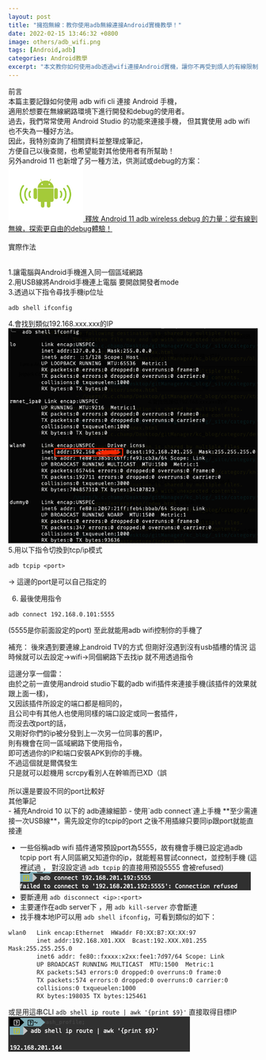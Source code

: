 ```yaml
---
layout: post
title: "擁抱無線：教你使用adb無線連接Android實機教學！"
date: 2022-02-15 13:46:32 +0800
image: others/adb_wifi.png
tags: [Android,adb]
categories: Android教學
excerpt: "本文教你如何使用adb透過wifi連接Android實機，讓你不再受到煩人的有線限制，輕鬆進行開發與測試。"
---
```



<div class="c-border-main-title-2">前言</div>
本篇主要記錄如何使用 adb wifi cli 連接 Android 手機，<br>
適用於想要在無線網路環境下進行開發和debug的使用者。<br>
過去，我們常常使用 Android Studio 的功能來連接手機，
但其實使用 adb wifi 也不失為一種好方法。<br>
因此，我特別查詢了相關資料並整理成筆記，<br>
方便自己以後查閱，也希望能對其他使用者有所幫助！<br>



 <div class="table_container">
    <span style="text-align:center;">另外android 11 也新增了另一種方法，供測試或debug的方案：</span><br>
   <a href="{{site.baseurl}}/2022/02/22/android-adb-wifi-note-detail/">
     <img src="/images/others/adb_wifi.png" alt="Cover" width="30%"/>
   </a>
   <a href="{{site.baseurl}}/2022/02/22/android-adb-wifi-note-detail/">釋放 Android 11 adb wireless debug 的力量：從有線到無線，探索更自由的debug體驗！</a>
 </div><br>



<div class="c-border-main-title-2">實際作法</div><br>

 1.讓電腦與Android手機進入同一個區域網路<br>
 2.用USB線將Android手機連上電腦 要開啟開發者mode<br>
 3.透過以下指令尋找手機ip位址<br>

 ```linux
 adb shell ifconfig
 ```
 4.會找到類似192.168.xxx.xxx的IP<br>
 <img src="/images/others/ipconfig.png"/><br>
 5.用以下指令切換到tcp/ip模式<br>
 ```linux
 adb tcpip <port>
 ```
 -> 這邊的port是可以自己指定的<br>


 6. 最後使用指令<br>
 ```
 adb connect 192.168.0.101:5555
 ```
 (5555是你前面設定的port)
 至此就能用adb wifi控制你的手機了

 補充：
 後來遇到要連線上android TV的方式
 但剛好沒遇到沒有usb插槽的情況
 這時候就可以去設定->wifi->同個網路下去找ip
 就不用透過指令

 <div class="c-border-content-title-4">這邊分享一個雷：</div>
由於之前一直使用android studio下載的adb wifi插件來連接手機(該插件的效果就跟上面一樣)，<br>
又因該插件所設定的端口都是相同的，<br>
且公司中有其他人也使用同樣的端口設定或同一套插件，<br>
而沒去改port的話，<br>
又剛好你們的ip被分發到上一次另一位同事的舊IP，<br>
則有機會在同一區域網路下使用指令，<br>
即可透過你的IP和端口安裝APK到你的手機。<br>
不過這個就是爾偶發生<br>
只是就可以趁機用 scrcpy看別人在幹嘛而已XD（誤<br><br>
所以還是要設不同的port比較好

<div class="c-border-main-title-2">其他筆記</div>
- 補充Android 10 以下的 adb連線細節
  - 使用`adb connect`連上手機 **至少需連接一次USB線**，需先設定你的tcpip的port
 之後不用插線只要同ip跟port就能直接連

  - 一些俗稱adb wifi 插件通常預設port為5555，故有機會手機已設定過adb tcpip port
 有人同區網又知道你的ip，就能輕易嘗試connect，並控制手機
 (這裡試過 ， 對沒設定過 `adb tcpip` 的直接用預設5555 會被refused)
 ![adb-connect.png](/images/others/adb-connect.png)
  - 要斷連用 `adb disconnect <ip>:<port>`
  - 主要運作在adb server下 ，用 `adb kill-server` 亦會斷連
  - 找手機本地IP可以用 `adb shell ifconfig`，可看到類似的如下：
 ```
 wlan0   Link encap:Ethernet  HWaddr F0:XX:B7:XX:XX:97
         inet addr:192.168.X01.XXX  Bcast:192.XXX.X01.255  Mask:255.255.255.0
         inet6 addr: fe80::fxxxx:x2xx:fee1:7d97/64 Scope: Link
         UP BROADCAST RUNNING MULTICAST  MTU:1500  Metric:1
         RX packets:543 errors:0 dropped:0 overruns:0 frame:0
         TX packets:574 errors:0 dropped:0 overruns:0 carrier:0
         collisions:0 txqueuelen:1000
         RX bytes:198035 TX bytes:125461
 ```
   或是用這串CLI `adb shell ip route | awk '{print $9}'`
   直接取得目標IP<br>
    ![adb-ip-photo.png](/images/others/adb-ip-photo.png)
